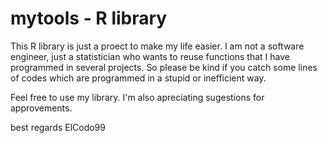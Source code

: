 # mytools - R library

This R library is just a proect to make my life easier. I am not a software engineer, just a statistician
who wants to reuse functions that I have programmed in several projects. So please be kind if you catch some
lines of codes which are programmed in a stupid or inefficient way. 

Feel free to use my library. I'm also apreciating sugestions for approvements.

best regards
ElCodo99
